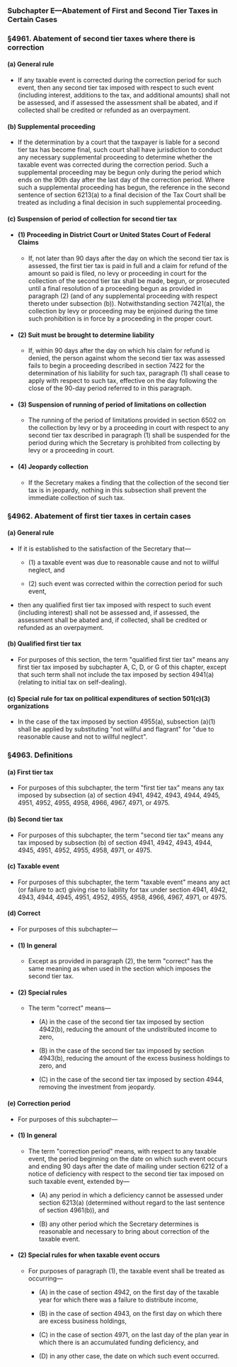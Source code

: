 ### **Subchapter E—Abatement of First and Second Tier Taxes in Certain Cases**

### §4961. Abatement of second tier taxes where there is correction
#### (a) General rule
* If any taxable event is corrected during the correction period for such event, then any second tier tax imposed with respect to such event (including interest, additions to the tax, and additional amounts) shall not be assessed, and if assessed the assessment shall be abated, and if collected shall be credited or refunded as an overpayment.

#### (b) Supplemental proceeding
* If the determination by a court that the taxpayer is liable for a second tier tax has become final, such court shall have jurisdiction to conduct any necessary supplemental proceeding to determine whether the taxable event was corrected during the correction period. Such a supplemental proceeding may be begun only during the period which ends on the 90th day after the last day of the correction period. Where such a supplemental proceeding has begun, the reference in the second sentence of section 6213(a) to a final decision of the Tax Court shall be treated as including a final decision in such supplemental proceeding.

#### (c) Suspension of period of collection for second tier tax
* #### (1) Proceeding in District Court or United States Court of Federal Claims
  * If, not later than 90 days after the day on which the second tier tax is assessed, the first tier tax is paid in full and a claim for refund of the amount so paid is filed, no levy or proceeding in court for the collection of the second tier tax shall be made, begun, or prosecuted until a final resolution of a proceeding begun as provided in paragraph (2) (and of any supplemental proceeding with respect thereto under subsection (b)). Notwithstanding section 7421(a), the collection by levy or proceeding may be enjoined during the time such prohibition is in force by a proceeding in the proper court.

* #### (2) Suit must be brought to determine liability
  * If, within 90 days after the day on which his claim for refund is denied, the person against whom the second tier tax was assessed fails to begin a proceeding described in section 7422 for the determination of his liability for such tax, paragraph (1) shall cease to apply with respect to such tax, effective on the day following the close of the 90-day period referred to in this paragraph.

* #### (3) Suspension of running of period of limitations on collection
  * The running of the period of limitations provided in section 6502 on the collection by levy or by a proceeding in court with respect to any second tier tax described in paragraph (1) shall be suspended for the period during which the Secretary is prohibited from collecting by levy or a proceeding in court.

* #### (4) Jeopardy collection
  * If the Secretary makes a finding that the collection of the second tier tax is in jeopardy, nothing in this subsection shall prevent the immediate collection of such tax.

### §4962. Abatement of first tier taxes in certain cases
#### (a) General rule
* If it is established to the satisfaction of the Secretary that—

  * (1) a taxable event was due to reasonable cause and not to willful neglect, and

  * (2) such event was corrected within the correction period for such event,


* then any qualified first tier tax imposed with respect to such event (including interest) shall not be assessed and, if assessed, the assessment shall be abated and, if collected, shall be credited or refunded as an overpayment.

#### (b) Qualified first tier tax
* For purposes of this section, the term "qualified first tier tax" means any first tier tax imposed by subchapter A, C, D, or G of this chapter, except that such term shall not include the tax imposed by section 4941(a) (relating to initial tax on self-dealing).

#### (c) Special rule for tax on political expenditures of section 501(c)(3) organizations
* In the case of the tax imposed by section 4955(a), subsection (a)(1) shall be applied by substituting "not willful and flagrant" for "due to reasonable cause and not to willful neglect".

### §4963. Definitions
#### (a) First tier tax
* For purposes of this subchapter, the term "first tier tax" means any tax imposed by subsection (a) of section 4941, 4942, 4943, 4944, 4945, 4951, 4952, 4955, 4958, 4966, 4967, 4971, or 4975.

#### (b) Second tier tax
* For purposes of this subchapter, the term "second tier tax" means any tax imposed by subsection (b) of section 4941, 4942, 4943, 4944, 4945, 4951, 4952, 4955, 4958, 4971, or 4975.

#### (c) Taxable event
* For purposes of this subchapter, the term "taxable event" means any act (or failure to act) giving rise to liability for tax under section 4941, 4942, 4943, 4944, 4945, 4951, 4952, 4955, 4958, 4966, 4967, 4971, or 4975.

#### (d) Correct
* For purposes of this subchapter—

* #### (1) In general
  * Except as provided in paragraph (2), the term "correct" has the same meaning as when used in the section which imposes the second tier tax.

* #### (2) Special rules
  * The term "correct" means—

    * (A) in the case of the second tier tax imposed by section 4942(b), reducing the amount of the undistributed income to zero,

    * (B) in the case of the second tier tax imposed by section 4943(b), reducing the amount of the excess business holdings to zero, and

    * (C) in the case of the second tier tax imposed by section 4944, removing the investment from jeopardy.

#### (e) Correction period
* For purposes of this subchapter—

* #### (1) In general
  * The term "correction period" means, with respect to any taxable event, the period beginning on the date on which such event occurs and ending 90 days after the date of mailing under section 6212 of a notice of deficiency with respect to the second tier tax imposed on such taxable event, extended by—

    * (A) any period in which a deficiency cannot be assessed under section 6213(a) (determined without regard to the last sentence of section 4961(b)), and

    * (B) any other period which the Secretary determines is reasonable and necessary to bring about correction of the taxable event.

* #### (2) Special rules for when taxable event occurs
  * For purposes of paragraph (1), the taxable event shall be treated as occurring—

    * (A) in the case of section 4942, on the first day of the taxable year for which there was a failure to distribute income,

    * (B) in the case of section 4943, on the first day on which there are excess business holdings,

    * (C) in the case of section 4971, on the last day of the plan year in which there is an accumulated funding deficiency, and

    * (D) in any other case, the date on which such event occurred.